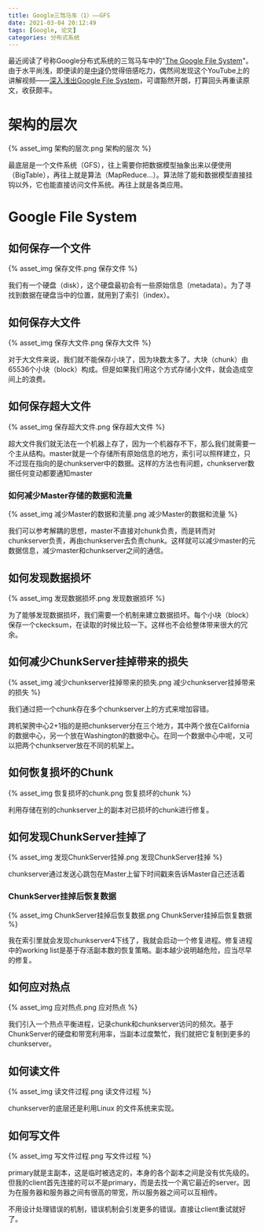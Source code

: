 ```yaml
---
title: Google三驾马车（1）——GFS
date: 2021-03-04 20:12:49
tags: [Google, 论文]
categories: 分布式系统
---
```


最近阅读了号称Google分布式系统的三驾马车中的"[The Google File System](https://dl.acm.org/doi/pdf/10.1145/945445.945450?casa_token=oR7grA26w34AAAAA:foohVEqDKPuAtLOsysk87pEoO7zTgcYRPFKtOxG7QLzOMI8HnT1vybCb6kibsHO5RWxPm8C4RSRKiTw)"。由于水平尚浅，即便读的是[中译](https://duanmeng.github.io/2017/12/07/gfs-notes/)仍觉得倍感吃力，偶然间发现这个YouTube上的讲解视频——[深入浅出Google File System](https://www.youtube.com/watch?v=WLad7CCexo8)，可谓豁然开朗，打算回头再重读原文，收获颇丰。



# 架构的层次

{% asset_img 架构的层次.png 架构的层次 %}



最底层是一个文件系统（GFS），往上需要你把数据模型抽象出来以便使用（BigTable），再往上就是算法（MapReduce...）。算法除了能和数据模型直接挂钩以外，它也能直接访问文件系统。再往上就是各类应用。



# Google File System 

## 如何保存一个文件

{% asset_img 保存文件.png 保存文件 %}



我们有一个硬盘（disk），这个硬盘最初会有一些原始信息（metadata）。为了寻找到数据在硬盘当中的位置，就用到了索引（index）。



## 如何保存大文件

{% asset_img 保存大文件.png 保存大文件 %}



对于大文件来说，我们就不能保存小块了，因为块数太多了。大块（chunk）由65536个小块（block）构成。但是如果我们用这个方式存储小文件，就会造成空间上的浪费。



## 如何保存超大文件

{% asset_img 保存超大文件.png 保存超大文件 %}



超大文件我们就无法在一个机器上存了，因为一个机器存不下，那么我们就需要一个主从结构。master就是一个存储所有原始信息的地方，索引可以照样建立，只不过现在指向的是chunkserver中的数据。这样的方法也有问题，chunkserver数据任何变动都要通知master



### 如何减少Master存储的数据和流量

{% asset_img 减少Master的数据和流量.png 减少Master的数据和流量 %}



我们可以参考解耦的思想，master不直接对chunk负责，而是转而对chunkserver负责，再由chunkserver去负责chunk。这样就可以减少master的元数据信息，减少master和chunkserver之间的通信。



## 如何发现数据损坏

{% asset_img 发现数据损坏.png 发现数据损坏 %}



为了能够发现数据损坏，我们需要一个机制来建立数据损坏。每个小块（block）保存一个ckecksum，在读取的时候比较一下。这样也不会给整体带来很大的冗余。



## 如何减少ChunkServer挂掉带来的损失

{% asset_img 减少chunkserver挂掉带来的损失.png 减少chunkserver挂掉带来的损失 %}



我们通过把一个chunk存在多个chunkserver上的方式来增加容错。

跨机架胯中心2+1指的是把chunkserver分在三个地方，其中两个放在California的数据中心，另一个放在Washington的数据中心。在同一个数据中心中呢，又可以把两个chunkserver放在不同的机架上。



## 如何恢复损坏的Chunk

{% asset_img 恢复损坏的chunk.png 恢复损坏的chunk %}



利用存储在别的chunkserver上的副本对已损坏的chunk进行修复。



## 如何发现ChunkServer挂掉了

{% asset_img 发现ChunkServer挂掉.png 发现ChunkServer挂掉 %}



chunkserver通过发送心跳包在Master上留下时间戳来告诉Master自己还活着



### ChunkServer挂掉后恢复数据

{% asset_img ChunkServer挂掉后恢复数据.png ChunkServer挂掉后恢复数据 %}



我在索引里就会发现chunkserver4下线了，我就会启动一个修复进程。修复进程中的working list是基于存活副本数的恢复策略。副本越少说明越危险，应当尽早的修复。



## 如何应对热点

{% asset_img 应对热点.png 应对热点 %}



我们引入一个热点平衡进程，记录chunk和chunkserver访问的频次。基于ChunkServer的硬盘和带宽利用率，当副本过度繁忙，我们就把它复制到更多的chunkserver。



## 如何读文件

{% asset_img 读文件过程.png 读文件过程 %}



chunkserver的底层还是利用Linux 的文件系统来实现。



## 如何写文件

{% asset_img 写文件过程.png 写文件过程 %}



primary就是主副本，这是临时被选定的，本身的各个副本之间是没有优先级的。但我的client首先连接的可以不是primary，而是去找一个离它最近的server。因为在服务器和服务器之间有很高的带宽，所以服务器之间可以互相传。

不用设计处理错误的机制，错误机制会引发更多的错误。直接让client重试就好了。